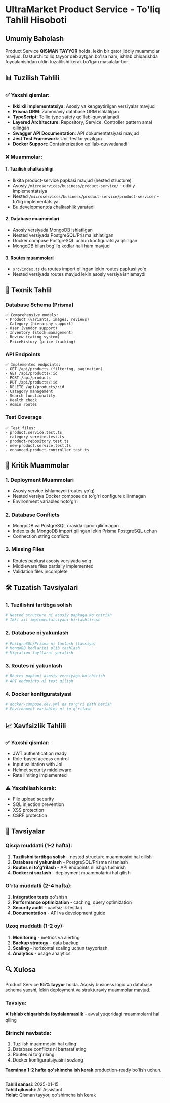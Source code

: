 # UltraMarket Product Service - To'liq Tahlil Hisoboti

## Umumiy Baholash

Product Service **QISMAN TAYYOR** holda, lekin bir qator jiddiy muammolar mavjud. Dasturchi to'liq tayyor deb aytgan bo'lsa ham, ishlab chiqarishda foydalanishdan oldin tuzatilishi kerak bo'lgan masalalar bor.

## 📊 Tuzilish Tahlili

### ✅ Yaxshi qismlar:
- **Ikki xil implementatsiya**: Asosiy va kengaytirilgan versiyalar mavjud
- **Prisma ORM**: Zamonaviy database ORM ishlatilgan
- **TypeScript**: To'liq type safety qo'llab-quvvatlanadi
- **Layered Architecture**: Repository, Service, Controller pattern amal qilingan
- **Swagger API Documentation**: API dokumentatsiyasi mavjud
- **Jest Test Framework**: Unit testlar yozilgan
- **Docker Support**: Containerization qo'llab-quvvatlanadi

### ❌ Muammolar:

#### 1. **Tuzilish chalkashligi**
- Ikkita product-service papkasi mavjud (nested structure)
- Asosiy `/microservices/business/product-service/` - oddiy implementatsiya
- Nested `/microservices/business/product-service/product-service/` - to'liq implementatsiya
- Bu developmentda chalkashlik yaratadi

#### 2. **Database muammolari**
- Asosiy versiyada MongoDB ishlatilgan
- Nested versiyada PostgreSQL/Prisma ishlatilgan
- Docker compose PostgreSQL uchun konfiguratsiya qilingan
- MongoDB bilan bog'liq kodlar hali ham mavjud

#### 3. **Routes muammolari**
- `src/index.ts` da routes import qilingan lekin routes papkasi yo'q
- Nested versiyada routes mavjud lekin asosiy versiya ishlamaydi

## 🔧 Texnik Tahlil

### Database Schema (Prisma)
```prisma
✅ Comprehensive models:
- Product (variants, images, reviews)
- Category (hierarchy support)
- User (vendor support)
- Inventory (stock management)
- Review (rating system)
- PriceHistory (price tracking)
```

### API Endpoints
```
✅ Implemented endpoints:
- GET /api/products (filtering, pagination)
- GET /api/products/:id
- POST /api/products
- PUT /api/products/:id  
- DELETE /api/products/:id
- Category management
- Search functionality
- Health check
- Admin routes
```

### Test Coverage
```
✅ Test files:
- product.service.test.ts
- category.service.test.ts
- product-repository.test.ts
- new-product.service.test.ts
- enhanced-product.controller.test.ts
```

## 🚨 Kritik Muammolar

### 1. **Deployment Muammolari**
- Asosiy service ishlamaydi (routes yo'q)
- Nested versiya Docker compose da to'g'ri configure qilinmagan
- Environment variables noto'g'ri

### 2. **Database Conflicts**
- MongoDB va PostgreSQL orasida qaror qilinmagan
- Index.ts da MongoDB import qilingan lekin Prisma PostgreSQL uchun
- Connection string conflicts

### 3. **Missing Files**
- Routes papkasi asosiy versiyada yo'q
- Middleware files partially implemented
- Validation files incomplete

## 🛠️ Tuzatish Tavsiyalari

### 1. **Tuzilishni tartibga solish**
```bash
# Nested structure ni asosiy papkaga ko'chirish
# Ikki xil implementatsiyani birlashtirish
```

### 2. **Database ni yakunlash**
```bash
# PostgreSQL/Prisma ni tanlash (tavsiya)
# MongoDB kodlarini olib tashlash
# Migration fayllarni yaratish
```

### 3. **Routes ni yakunlash**
```bash
# Routes papkani asosiy versiyaga ko'chirish
# API endpoints ni test qilish
```

### 4. **Docker konfiguratsiyasi**
```yaml
# docker-compose.dev.yml da to'g'ri path berish
# Environment variables ni to'g'rilash
```

## 📈 Xavfsizlik Tahlili

### ✅ Yaxshi qismlar:
- JWT authentication ready
- Role-based access control
- Input validation with Joi
- Helmet security middleware
- Rate limiting implemented

### ⚠️ Yaxshilash kerak:
- File upload security
- SQL injection prevention
- XSS protection
- CSRF protection

## 🎯 Tavsiyalar

### Qisqa muddatli (1-2 hafta):
1. **Tuzilishni tartibga solish** - nested structure muammosini hal qilish
2. **Database ni yakunlash** - PostgreSQL/Prisma ni tanlash
3. **Routes ni to'g'rilash** - API endpoints ni ishga tushirish
4. **Docker ni sozlash** - deployment muammolarini hal qilish

### O'rta muddatli (2-4 hafta):
1. **Integration tests** qo'shish
2. **Performance optimization** - caching, query optimization  
3. **Security audit** - xavfsizlik testlari
4. **Documentation** - API va development guide

### Uzoq muddatli (1-2 oy):
1. **Monitoring** - metrics va alerting
2. **Backup strategy** - data backup
3. **Scaling** - horizontal scaling uchun tayyorlash
4. **Analytics** - usage analytics

## 🔍 Xulosa

Product Service **65% tayyor** holda. Asosiy business logic va database schema yaxshi, lekin deployment va strukturaviy muammolar mavjud. 

### Tavsiya: 
❌ **Ishlab chiqarishda foydalanmaslik** - avval yuqoridagi muammolarni hal qiling

### Birinchi navbatda:
1. Tuzilish muammosini hal qiling
2. Database conflicts ni bartaraf eting  
3. Routes ni to'g'rilang
4. Docker konfiguratsiyasini sozlang

**Taxminan 1-2 hafta qo'shimcha ish kerak** production-ready bo'lish uchun.

---

**Tahlil sanasi**: 2025-01-15  
**Tahlil qiluvchi**: AI Assistant  
**Holat**: Qisman tayyor, qo'shimcha ish kerak